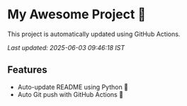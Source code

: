 # My Awesome Project 🚀

This project is automatically updated using GitHub Actions.

_Last updated: 2025-06-03 09:46:18 IST_

## Features
- Auto-update README using Python 🐍
- Auto Git push with GitHub Actions 🤖
